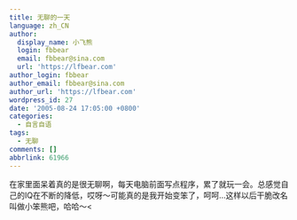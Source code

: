 ```yaml
---
title: 无聊的一天
language: zh_CN
author:
  display_name: 小飞熊
  login: fbbear
  email: fbbear@sina.com
  url: 'https://lfbear.com'
author_login: fbbear
author_email: fbbear@sina.com
author_url: 'https://lfbear.com'
wordpress_id: 27
date: '2005-08-24 17:05:00 +0800'
categories:
  - 自言自语
tags:
  - 无聊
comments: []
abbrlink: 61966
---
```

在家里面呆着真的是很无聊啊，每天电脑前面写点程序，累了就玩一会。总感觉自己的IQ在不断的降低，哎呀～可能真的是我开始变笨了，呵呵&hellip;这样以后干脆改名叫做小笨熊吧，哈哈～<
